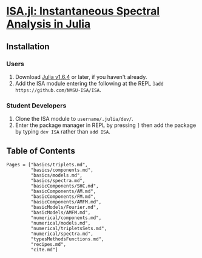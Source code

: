 # [ISA.jl: Instantaneous Spectral Analysis in Julia](https://github.com/NMSU-ISA/ISA/)

## Installation

### Users
1) Download [Julia v1.6.4](https://julialang.org/downloads/#long_term_support_release) or later, if you haven't already.
1) Add the ISA module entering the following at the REPL `]add https://github.com/NMSU-ISA/ISA`.

### Student Developers
1) Clone the ISA module to `username/.julia/dev/`.
2) Enter the package manager in REPL by pressing `]`  then add the package by typing `dev ISA` rather than `add ISA`.

## Table of Contents
```@contents
Pages = ["basics/triplets.md",
         "basics/components.md",
         "basics/models.md",
         "basics/spectra.md",
         "basicComponents/SHC.md",
         "basicComponents/AM.md",
         "basicComponents/FM.md",
         "basicComponents/AMFM.md",
         "basicModels/Fourier.md",
         "basicModels/AMFM.md",
         "numerical/components.md",
         "numerical/models.md",
         "numerical/tripletsSets.md",   
         "numerical/spectra.md",            
         "typesMethodsFunctions.md",
         "recipes.md",   
         "cite.md"]
```

